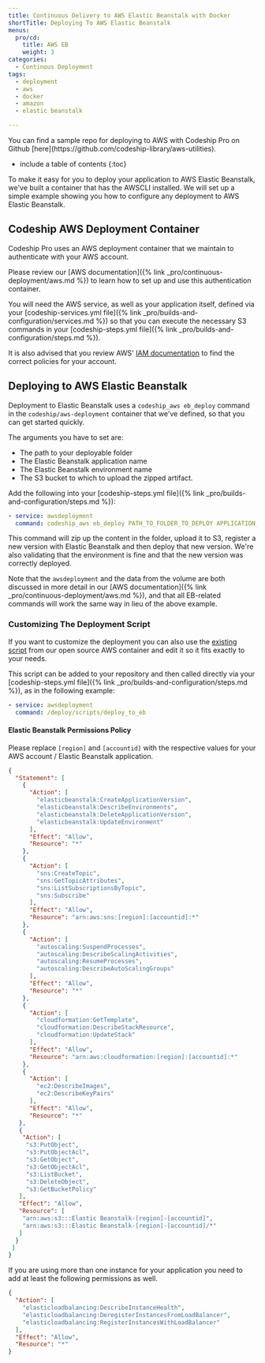 ```yaml
---
title: Continuous Delivery to AWS Elastic Beanstalk with Docker
shortTitle: Deploying To AWS Elastic Beanstalk
menus:
  pro/cd:
    title: AWS EB
    weight: 3
categories:
  - Continous Deployment        
tags:
  - deployment
  - aws
  - docker
  - amazon
  - elastic beanstalk

---
```


<div class="info-block">
You can find a sample repo for deploying to AWS with Codeship Pro on Github [here](https://github.com/codeship-library/aws-utilities).
</div>

* include a table of contents
{:toc}

To make it easy for you to deploy your application to AWS Elastic Beanstalk, we've built a container that has the AWSCLI installed. We will set up a simple example showing you how to configure any deployment to AWS Elastic Beanstalk.

## Codeship AWS Deployment Container

Codeship Pro uses an AWS deployment container that we maintain to authenticate with your AWS account.

Please review our [AWS documentation]({% link _pro/continuous-deployment/aws.md %}) to learn how to set up and use this authentication container.

You will need the AWS service, as well as your application itself, defined via your [codeship-services.yml file]({% link _pro/builds-and-configuration/services.md %}) so that you can execute the necessary S3 commands in your [codeship-steps.yml file]({% link _pro/builds-and-configuration/steps.md %}).

It is also advised that you review AWS' [IAM documentation](http://docs.aws.amazon.com/IAM/latest/UserGuide/introduction_access-management.html) to find the correct policies for your account.

## Deploying to AWS Elastic Beanstalk

Deployment to Elastic Beanstalk uses a `codeship_aws eb_deploy` command in the `codeship/aws-deployment` container that we've defined, so that you can get started quickly.

The arguments you have to set are:

- The path to your deployable folder
- The Elastic Beanstalk application name
- The Elastic Beanstalk environment name
- The S3 bucket to which to upload the zipped artifact.

Add the following into your [codeship-steps.yml file]({% link _pro/builds-and-configuration/steps.md %}):

```yaml
- service: awsdeployment
  command: codeship_aws eb_deploy PATH_TO_FOLDER_TO_DEPLOY APPLICATION_NAME ENVIRONMENT_NAME S3_BUCKET_NAME
```

This command will zip up the content in the folder, upload it to S3, register a new version with Elastic Beanstalk and then deploy that new version. We're also validating that the environment is fine and that the new version was correctly deployed.

Note that the `awsdeployment` and the data from the volume are both discussed in more detail in our [AWS documentation]({% link _pro/continuous-deployment/aws.md %}), and that all EB-related commands will work the same way in lieu of the above example.

### Customizing The Deployment Script

If you want to customize the deployment you can also use the [existing script](https://github.com/codeship-library/aws-utilities/blob/master/deployment/scripts/codeship_aws_eb_deploy) from our open source AWS container and edit it so it fits exactly to your needs.

This script can be added to your repository and then called directly via your [codeship-steps.yml file]({% link _pro/builds-and-configuration/steps.md %}), as in the following example:

```yaml
- service: awsdeployment
  command: /deploy/scripts/deploy_to_eb
```

#### Elastic Beanstalk Permissions Policy

Please replace `[region]` and `[accountid]` with the respective values for your AWS account / Elastic Beanstalk application.

```json
{
  "Statement": [
    {
      "Action": [
        "elasticbeanstalk:CreateApplicationVersion",
        "elasticbeanstalk:DescribeEnvironments",
        "elasticbeanstalk:DeleteApplicationVersion",
        "elasticbeanstalk:UpdateEnvironment"
      ],
      "Effect": "Allow",
      "Resource": "*"
    },
    {
      "Action": [
        "sns:CreateTopic",
        "sns:GetTopicAttributes",
        "sns:ListSubscriptionsByTopic",
        "sns:Subscribe"
      ],
      "Effect": "Allow",
      "Resource": "arn:aws:sns:[region]:[accountid]:*"
    },
    {
      "Action": [
        "autoscaling:SuspendProcesses",
        "autoscaling:DescribeScalingActivities",
        "autoscaling:ResumeProcesses",
        "autoscaling:DescribeAutoScalingGroups"
      ],
      "Effect": "Allow",
      "Resource": "*"
    },
    {
      "Action": [
        "cloudformation:GetTemplate",
        "cloudformation:DescribeStackResource",
        "cloudformation:UpdateStack"
      ],
      "Effect": "Allow",
      "Resource": "arn:aws:cloudformation:[region]:[accountid]:*"
    },
    {
      "Action": [
        "ec2:DescribeImages",
        "ec2:DescribeKeyPairs"
      ],
      "Effect": "Allow",
      "Resource": "*"
   },
   {
    "Action": [
     "s3:PutObject",
     "s3:PutObjectAcl",
     "s3:GetObject",
     "s3:GetObjectAcl",
     "s3:ListBucket",
     "s3:DeleteObject",
     "s3:GetBucketPolicy"
   ],
   "Effect": "Allow",
   "Resource": [
    "arn:aws:s3:::Elastic Beanstalk-[region]-[accountid]",
    "arn:aws:s3:::Elastic Beanstalk-[region]-[accountid]/*"
   ]
  }
 ]
}
```

If you are using more than one instance for your application you need to add at least the following permissions as well.

```json
{
  "Action": [
    "elasticloadbalancing:DescribeInstanceHealth",
    "elasticloadbalancing:DeregisterInstancesFromLoadBalancer",
    "elasticloadbalancing:RegisterInstancesWithLoadBalancer"
  ],
  "Effect": "Allow",
  "Resource": "*"
}
```

